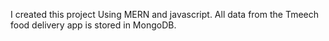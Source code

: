 I created this project Using MERN and javascript. All data from the Tmeech food delivery app is stored in MongoDB.
